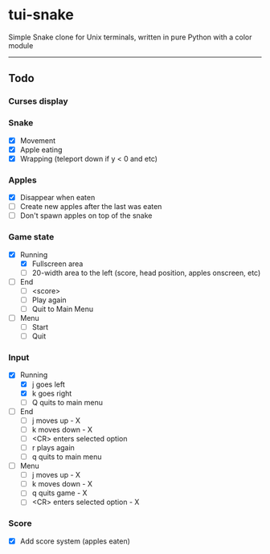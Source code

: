 # tui-snake
Simple Snake clone for Unix terminals, written in pure Python with a color module

---

## Todo
### Curses display
### Snake
- [X] Movement
- [X] Apple eating
- [X] Wrapping (teleport down if y < 0 and etc)
### Apples
- [X] Disappear when eaten
- [ ] Create new apples after the last was eaten
- [ ] Don't spawn apples on top of the snake
### Game state
- [X] Running
    - [X] Fullscreen area
    - [ ] 20-width area to the left (score, head position, apples onscreen, etc)
- [ ] End
    - [ ] \<score\>
    - [ ] Play again
    - [ ] Quit to Main Menu
- [ ] Menu
    - [ ] Start
    - [ ] Quit
### Input
- [X] Running
    - [X] j goes left
    - [X] k goes right
    - [ ] Q quits to main menu
- [ ] End
    - [ ] j moves up - X
    - [ ] k moves down - X
    - [ ] \<CR\> enters selected option
    - [ ] r plays again
    - [ ] q quits to main menu
- [ ] Menu
    - [ ] j moves up - X
    - [ ] k moves down - X
    - [ ] q quits game - X
    - [ ] \<CR\> enters selected option - X
### Score
- [X] Add score system (apples eaten)
